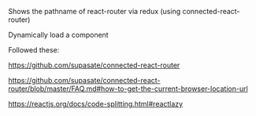 Shows the pathname of react-router via redux (using connected-react-router)

Dynamically load a component

Followed these:

https://github.com/supasate/connected-react-router

https://github.com/supasate/connected-react-router/blob/master/FAQ.md#how-to-get-the-current-browser-location-url

https://reactjs.org/docs/code-splitting.html#reactlazy

